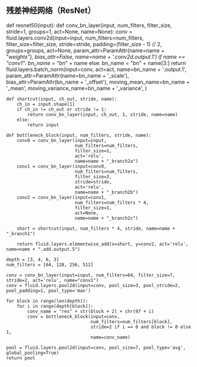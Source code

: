 ## 残差神经网络（ResNet）
def resnet50(input):
    def conv_bn_layer(input, num_filters, filter_size, stride=1, groups=1, act=None, name=None):
        conv = fluid.layers.conv2d(input=input,
                                   num_filters=num_filters,
                                   filter_size=filter_size,
                                   stride=stride,
                                   padding=(filter_size - 1) // 2,
                                   groups=groups,
                                   act=None,
                                   param_attr=ParamAttr(name=name + "_weights"),
                                   bias_attr=False,
                                   name=name + '.conv2d.output.1')
        if name == "conv1":
            bn_name = "bn_" + name
        else:
            bn_name = "bn" + name[3:]
        return fluid.layers.batch_norm(input=conv,
                                       act=act,
                                       name=bn_name + '.output.1',
                                       param_attr=ParamAttr(name=bn_name + '_scale'),
                                       bias_attr=ParamAttr(bn_name + '_offset'),
                                       moving_mean_name=bn_name + '_mean',
                                       moving_variance_name=bn_name + '_variance', )

    def shortcut(input, ch_out, stride, name):
        ch_in = input.shape[1]
        if ch_in != ch_out or stride != 1:
            return conv_bn_layer(input, ch_out, 1, stride, name=name)
        else:
            return input

    def bottleneck_block(input, num_filters, stride, name):
        conv0 = conv_bn_layer(input=input,
                              num_filters=num_filters,
                              filter_size=1,
                              act='relu',
                              name=name + "_branch2a")
        conv1 = conv_bn_layer(input=conv0,
                              num_filters=num_filters,
                              filter_size=3,
                              stride=stride,
                              act='relu',
                              name=name + "_branch2b")
        conv2 = conv_bn_layer(input=conv1,
                              num_filters=num_filters * 4,
                              filter_size=1,
                              act=None,
                              name=name + "_branch2c")

        short = shortcut(input, num_filters * 4, stride, name=name + "_branch1")

        return fluid.layers.elementwise_add(x=short, y=conv2, act='relu', name=name + ".add.output.5")

    depth = [3, 4, 6, 3]
    num_filters = [64, 128, 256, 512]

    conv = conv_bn_layer(input=input, num_filters=64, filter_size=7, stride=2, act='relu', name="conv1")
    conv = fluid.layers.pool2d(input=conv, pool_size=3, pool_stride=2, pool_padding=1, pool_type='max')

    for block in range(len(depth)):
        for i in range(depth[block]):
            conv_name = "res" + str(block + 2) + chr(97 + i)
            conv = bottleneck_block(input=conv,
                                    num_filters=num_filters[block],
                                    stride=2 if i == 0 and block != 0 else 1,
                                    name=conv_name)

    pool = fluid.layers.pool2d(input=conv, pool_size=7, pool_type='avg', global_pooling=True)
    return pool
